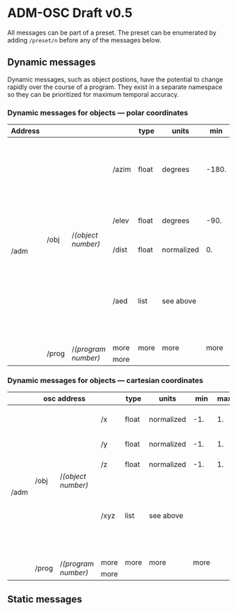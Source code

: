 # ADM-OSC Draft v0.5
All messages can be part of a preset. The preset can be enumerated by adding `/preset/n` before any of the messages below.

## Dynamic messages
Dynamic messages, such as object postions, have the potential to change rapidly over the course of a program. They exist in a separate namespace so they can be prioritized for maximum temporal accuracy.

### Dynamic messages for objects &mdash; polar coordinates

<table>
    <thead>
        <tr>
            <th>Address</th>
            <th></th>
            <th></th>
            <th></th>
            <th>type</th>
            <th>units</th>
            <th>min</th>
            <th>max</th>
            <th width="500px">description</th>
            <th width="300px">example</th>
        </tr>
    </thead>
    <tbody>
        <tr>
            <td rowspan=8>/adm</td>
            <td rowspan=4>/obj</td>
            <td rowspan=4>/<i>(object number)</i></td>
            <td>/azim</td>
            <td>float</td>
            <td>degrees</td>
            <td>-180.</td>
            <td>180.</td>
            <td><b>azimuth</b> “theta - &#952;” of sound location. -90 is on the Right, 0 is in front.</td>
            <td>/adm/obj/4/azim -22.5</td>
        </tr>
        <tr>
            <td>/elev</td>
            <td>float</td>
            <td>degrees</td>
            <td>-90.</td>
            <td>90.</td>
            <td><b>elevation</b> “phi - &#632;” of sound location</td>
            <td>/adm/obj/4/elev 12.7</td>
        </tr>
        <tr>
            <td>/dist</td>
            <td>float</td>
            <td>normalized</td>
            <td>0.</td>
            <td>1.</td>
            <td><b>distance</b> “r” from origin</td>
            <td>/adm/obj/4/dist 0.9</td>
        </tr>
         <tr>
            <td>/aed</td>
            <td>list</td>
            <td>see above</td>
            <td></td>
            <td></td>
            <td>compact format enables synchronicity of position changes and also less network traffic</td>
            <td>/adm/obj/4/aed -22.5 12.7 0.9</td>
        </tr>
        <tr>
            <td rowspan=2>/prog</td>
            <td rowspan=2>/<i>(program number)</i></td>
            <td>more</td>
            <td>more</td>
            <td>more</td>
            <td>more</td>
        </tr>
        <tr>
            <td>more</td>
        </tr>
    </tbody>
</table>

### Dynamic messages for objects &mdash; cartesian coordinates

<table>
    <thead>
        <tr>
            <th colspan=4>osc address</th>
            <th>type</th>
            <th>units</th>
            <th>min</th>
            <th>max</th>
            <th width="500px">description</th>
            <th width="300px">example</th>
        </tr>
    </thead>
    <tbody>
        <tr>
            <td rowspan=8>/adm</td>
            <td rowspan=4>/obj</td>
            <td rowspan=4>/<i>(object number)</i></td>
            <td>/x</td>
            <td>float</td>
            <td>normalized</td>
            <td>-1.</td>
            <td>1.</td>
            <td>left/right dimension. -1 is left</td>
            <td>/adm/obj/4/x -0.9</td>
        </tr>
        <tr>
            <td>/y</td>
            <td>float</td>
            <td>normalized</td>
            <td>-1.</td>
            <td>1.</td>
            <td>front/back dimension</td>
            <td>/adm/obj/4/y 0.15</td>
        </tr>
        <tr>
            <td>/z</td>
            <td>float</td>
            <td>normalized</td>
            <td>-1.</td>
            <td>1.</td>
            <td>top/bottom dimension</td>
            <td>/adm/obj/4/z 0.7</td>
        </tr>
         <tr>
            <td>/xyz</td>
            <td>list</td>
            <td>see above</td>
            <td></td>
            <td></td>
            <td>compact format enables synchronicity of position changes and also less network traffic</td>
            <td>/adm/obj/4/xyz -0.9 0.15 0.7</td>
        </tr>
        <tr>
            <td rowspan=2>/prog</td>
            <td rowspan=2>/<i>(program number)</i></td>
            <td>more</td>
            <td>more</td>
            <td>more</td>
            <td>more</td>
        </tr>
        <tr>
            <td>more</td>
        </tr>
    </tbody>
</table>

## Static messages